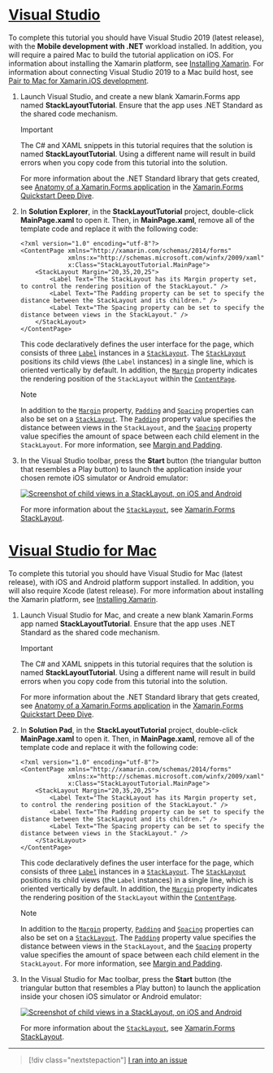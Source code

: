# [Visual Studio](#tab/vswin)

To complete this tutorial you should have Visual Studio 2019 (latest release), with the **Mobile development with .NET** workload installed. In addition, you will require a paired Mac to build the tutorial application on iOS. For information about installing the Xamarin platform, see [Installing Xamarin](~/get-started/installation/index.md). For information about connecting Visual Studio 2019 to a Mac build host, see [Pair to Mac for Xamarin.iOS development](~/ios/get-started/installation/windows/connecting-to-mac/index.md).

1. Launch Visual Studio, and create a new blank Xamarin.Forms app named **StackLayoutTutorial**. Ensure that the app uses .NET Standard as the shared code mechanism.

    > [!IMPORTANT]
    > The C# and XAML snippets in this tutorial requires that the solution is named **StackLayoutTutorial**. Using a different name will result in build errors when you copy code from this tutorial into the solution.

    For more information about the .NET Standard library that gets created, see [Anatomy of a Xamarin.Forms application](~/get-started/first-app/index.md) in the [Xamarin.Forms Quickstart Deep Dive](~/get-started/first-app/index.md).

1. In **Solution Explorer**, in the **StackLayoutTutorial** project, double-click **MainPage.xaml** to open it. Then, in **MainPage.xaml**, remove all of the template code and replace it with the following code:

    ```xaml
    <?xml version="1.0" encoding="utf-8"?>
    <ContentPage xmlns="http://xamarin.com/schemas/2014/forms"
                 xmlns:x="http://schemas.microsoft.com/winfx/2009/xaml"
                 x:Class="StackLayoutTutorial.MainPage">
        <StackLayout Margin="20,35,20,25">
            <Label Text="The StackLayout has its Margin property set, to control the rendering position of the StackLayout." />
            <Label Text="The Padding property can be set to specify the distance between the StackLayout and its children." />
            <Label Text="The Spacing property can be set to specify the distance between views in the StackLayout." />
        </StackLayout>
    </ContentPage>
    ```

    This code declaratively defines the user interface for the page, which consists of three [`Label`](xref:Xamarin.Forms.Label) instances in a [`StackLayout`](xref:Xamarin.Forms.StackLayout). The [`StackLayout`](xref:Xamarin.Forms.StackLayout) positions its child views (the `Label` instances) in a single line, which is oriented vertically by default. In addition, the [`Margin`](xref:Xamarin.Forms.View.Margin) property indicates the rendering position of the `StackLayout` within the [`ContentPage`](xref:Xamarin.Forms.ContentPage).

    > [!NOTE]
    > In addition to the [`Margin`](xref:Xamarin.Forms.View.Margin) property, [`Padding`](xref:Xamarin.Forms.Layout.Padding) and [`Spacing`](xref:Xamarin.Forms.StackLayout.Spacing) properties can also be set on a [`StackLayout`](xref:Xamarin.Forms.StackLayout). The [`Padding`](xref:Xamarin.Forms.Layout.Padding) property value specifies the distance between views in the `StackLayout`, and the [`Spacing`](xref:Xamarin.Forms.StackLayout.Spacing) property value specifies the amount of space between each child element in the `StackLayout`. For more information, see [Margin and Padding](~/xamarin-forms/user-interface/layouts/margin-and-padding.md).

1. In the Visual Studio toolbar, press the **Start** button (the triangular button that resembles a Play button) to launch the application inside your chosen remote iOS simulator or Android emulator:

    [![Screenshot of child views in a StackLayout, on iOS and Android](../images/create-stacklayout.png "StackLayout containing Label instances")](../images/create-stacklayout-large.png#lightbox "StackLayout containing Label instances")

    For more information about the [`StackLayout`](xref:Xamarin.Forms.StackLayout), see [Xamarin.Forms StackLayout](~/xamarin-forms/user-interface/layouts/stack-layout.md).

# [Visual Studio for Mac](#tab/vsmac)

To complete this tutorial you should have Visual Studio for Mac (latest release), with iOS and Android platform support installed. In addition, you will also require Xcode (latest release). For more information about installing the Xamarin platform, see [Installing Xamarin](~/get-started/installation/index.md).

1. Launch Visual Studio for Mac, and create a new blank Xamarin.Forms app named **StackLayoutTutorial**. Ensure that the app uses .NET Standard as the shared code mechanism.

    > [!IMPORTANT]
    > The C# and XAML snippets in this tutorial requires that the solution is named **StackLayoutTutorial**. Using a different name will result in build errors when you copy code from this tutorial into the solution.

    For more information about the .NET Standard library that gets created, see [Anatomy of a Xamarin.Forms application](~/get-started/first-app/index.md) in the [Xamarin.Forms Quickstart Deep Dive](~/get-started/first-app/index.md).

1. In **Solution Pad**, in the **StackLayoutTutorial** project, double-click **MainPage.xaml** to open it. Then, in **MainPage.xaml**, remove all of the template code and replace it with the following code:

    ```xaml
    <?xml version="1.0" encoding="utf-8"?>
    <ContentPage xmlns="http://xamarin.com/schemas/2014/forms"
                 xmlns:x="http://schemas.microsoft.com/winfx/2009/xaml"
                 x:Class="StackLayoutTutorial.MainPage">
        <StackLayout Margin="20,35,20,25">
            <Label Text="The StackLayout has its Margin property set, to control the rendering position of the StackLayout." />
            <Label Text="The Padding property can be set to specify the distance between the StackLayout and its children." />
            <Label Text="The Spacing property can be set to specify the distance between views in the StackLayout." />
        </StackLayout>
    </ContentPage>
    ```

    This code declaratively defines the user interface for the page, which consists of three [`Label`](xref:Xamarin.Forms.Label) instances in a [`StackLayout`](xref:Xamarin.Forms.StackLayout). The [`StackLayout`](xref:Xamarin.Forms.StackLayout) positions its child views (the `Label` instances) in a single line, which is oriented vertically by default. In addition, the [`Margin`](xref:Xamarin.Forms.View.Margin) property indicates the rendering position of the `StackLayout` within the [`ContentPage`](xref:Xamarin.Forms.ContentPage).

    > [!NOTE]
    > In addition to the [`Margin`](xref:Xamarin.Forms.View.Margin) property, [`Padding`](xref:Xamarin.Forms.Layout.Padding) and [`Spacing`](xref:Xamarin.Forms.StackLayout.Spacing) properties can also be set on a [`StackLayout`](xref:Xamarin.Forms.StackLayout). The [`Padding`](xref:Xamarin.Forms.Layout.Padding) property value specifies the distance between views in the `StackLayout`, and the [`Spacing`](xref:Xamarin.Forms.StackLayout.Spacing) property value specifies the amount of space between each child element in the `StackLayout`. For more information, see [Margin and Padding](~/xamarin-forms/user-interface/layouts/margin-and-padding.md).

1. In the Visual Studio for Mac toolbar, press the **Start** button (the triangular button that resembles a Play button) to launch the application inside your chosen iOS simulator or Android emulator:

    [![Screenshot of child views in a StackLayout, on iOS and Android](../images/create-stacklayout.png "StackLayout containing Label instances")](../images/create-stacklayout-large.png#lightbox "StackLayout containing Label instances")

    For more information about the [`StackLayout`](xref:Xamarin.Forms.StackLayout), see [Xamarin.Forms StackLayout](~/xamarin-forms/user-interface/layouts/stack-layout.md).

-----

> [!div class="nextstepaction"]
> [I ran into an issue](https://github.com/MicrosoftDocs/xamarin-docs/issues/new?title=StackLayout+Tutorial+Step+1+Feedback&template=tutorial_template.md)
